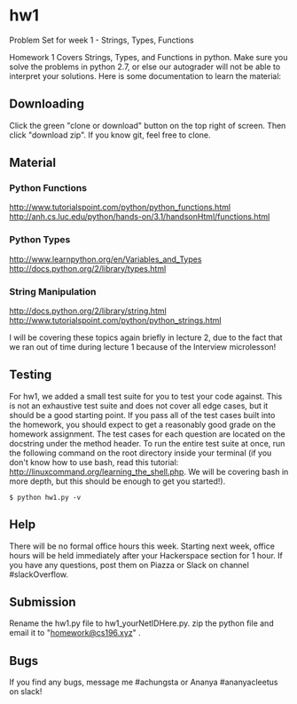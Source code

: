 # hw1
Problem Set for week 1 - Strings, Types, Functions

Homework 1 Covers Strings, Types, and Functions in python. Make sure you solve the problems in python 2.7, or else our autograder will not be able to interpret your solutions. Here is some documentation to learn the material:

## Downloading
Click the green "clone or download" button on the top right of screen. Then click "download zip". If you know git, feel free to clone.

## Material

### Python Functions
http://www.tutorialspoint.com/python/python_functions.html <br />
http://anh.cs.luc.edu/python/hands-on/3.1/handsonHtml/functions.html

### Python Types
http://www.learnpython.org/en/Variables_and_Types <br />
http://docs.python.org/2/library/types.html

### String Manipulation
http://docs.python.org/2/library/string.html <br />
http://www.tutorialspoint.com/python/python_strings.html

I will be covering these topics again briefly in lecture 2, due to the fact that we ran out of time during lecture 1 because of the Interview microlesson!

## Testing
For hw1, we added a small test suite for you to test your code against. This is not an exhaustive test suite and does not cover all edge cases, but it should be a good starting point. If you pass all of the test cases built into the homework, you should expect to get a reasonably good grade on the homework assignment. The test cases for each question are located on the docstring under the method header. To run the entire test suite at once, run the following command on the root directory inside your terminal (if you don't know how to use bash, read this tutorial: http://linuxcommand.org/learning_the_shell.php. We will be covering bash in more depth, but this should be enough to get you started!).

```
$ python hw1.py -v
```

## Help
There will be no formal office hours this week. Starting next week, office hours will be held immediately after your Hackerspace section for 1 hour. If you have any questions, post them on Piazza or Slack on channel #slackOverflow.

## Submission
Rename the hw1.py file to hw1_yourNetIDHere.py. zip the python file and email it to "homework@cs196.xyz" .

## Bugs
If you find any bugs, message me #achungsta or Ananya #ananyacleetus  on slack!
